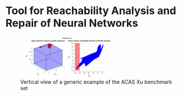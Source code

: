 # Tool for Reachability Analysis and Repair of Neural Networks


<figure>
    <img src="examples/Demo/reach_analysis.gif" style="width:60%"> <figcaption>Vertical view of a generic example of the ACAS Xu benchmark set</figcaption>
</figure>
